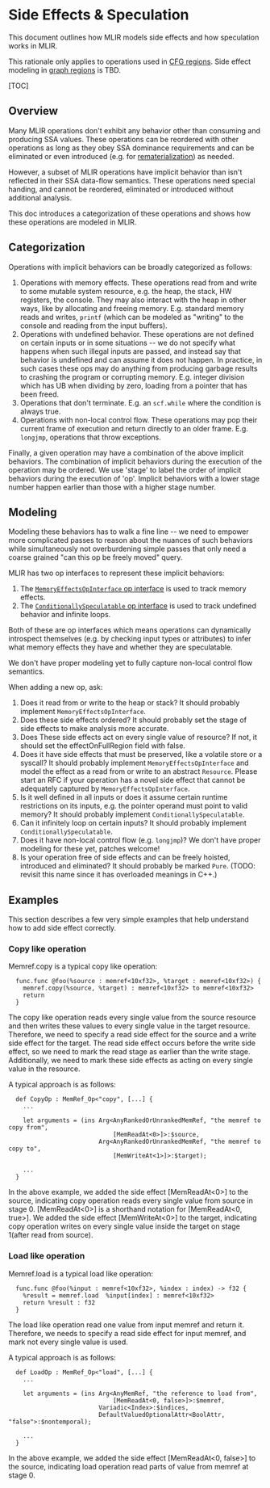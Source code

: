 # Side Effects & Speculation

This document outlines how MLIR models side effects and how speculation works in
MLIR.

This rationale only applies to operations used in
[CFG regions](../LangRef.md#control-flow-and-ssacfg-regions). Side effect
modeling in [graph regions](../LangRef.md#graph-regions) is TBD.

[TOC]

## Overview

Many MLIR operations don't exhibit any behavior other than consuming and
producing SSA values. These operations can be reordered with other operations as
long as they obey SSA dominance requirements and can be eliminated or even
introduced (e.g. for
[rematerialization](https://en.wikipedia.org/wiki/Rematerialization)) as needed.

However, a subset of MLIR operations have implicit behavior than isn't reflected
in their SSA data-flow semantics. These operations need special handing, and
cannot be reordered, eliminated or introduced without additional analysis.

This doc introduces a categorization of these operations and shows how these
operations are modeled in MLIR.

## Categorization

Operations with implicit behaviors can be broadly categorized as follows:

1. Operations with memory effects. These operations read from and write to some
   mutable system resource, e.g. the heap, the stack, HW registers, the console.
   They may also interact with the heap in other ways, like by allocating and
   freeing memory. E.g. standard memory reads and writes, `printf` (which can be
   modeled as "writing" to the console and reading from the input buffers).
1. Operations with undefined behavior. These operations are not defined on
   certain inputs or in some situations -- we do not specify what happens when
   such illegal inputs are passed, and instead say that behavior is undefined
   and can assume it does not happen. In practice, in such cases these ops may
   do anything from producing garbage results to crashing the program or
   corrupting memory. E.g. integer division which has UB when dividing by zero,
   loading from a pointer that has been freed.
1. Operations that don't terminate. E.g. an `scf.while` where the condition is
   always true.
1. Operations with non-local control flow. These operations may pop their
   current frame of execution and return directly to an older frame. E.g.
   `longjmp`, operations that throw exceptions.

Finally, a given operation may have a combination of the above implicit
behaviors. The combination of implicit behaviors during the execution of the
operation may be ordered. We use 'stage' to label the order of implicit
behaviors during the execution of 'op'. Implicit behaviors with a lower stage
number happen earlier than those with a higher stage number.

## Modeling

Modeling these behaviors has to walk a fine line -- we need to empower more
complicated passes to reason about the nuances of such behaviors while
simultaneously not overburdening simple passes that only need a coarse grained
"can this op be freely moved" query.

MLIR has two op interfaces to represent these implicit behaviors:

1. The
   [`MemoryEffectsOpInterface` op interface](https://github.com/llvm/llvm-project/blob/main/mlir/include/mlir/Interfaces/SideEffectInterfaces.td#L26)
   is used to track memory effects.
1. The
   [`ConditionallySpeculatable` op interface](https://github.com/llvm/llvm-project/blob/main/mlir/include/mlir/Interfaces/SideEffectInterfaces.td#L105)
   is used to track undefined behavior and infinite loops.

Both of these are op interfaces which means operations can dynamically
introspect themselves (e.g. by checking input types or attributes) to infer what
memory effects they have and whether they are speculatable.

We don't have proper modeling yet to fully capture non-local control flow
semantics.

When adding a new op, ask:

1. Does it read from or write to the heap or stack? It should probably implement
   `MemoryEffectsOpInterface`.
1. Does these side effects ordered? It should probably set the stage of
   side effects to make analysis more accurate.
1. Does These side effects act on every single value of resource? If not, it
   should set the effectOnFullRegion field with false.
1. Does it have side effects that must be preserved, like a volatile store or a
   syscall? It should probably implement `MemoryEffectsOpInterface` and model
   the effect as a read from or write to an abstract `Resource`. Please start an
   RFC if your operation has a novel side effect that cannot be adequately
   captured by `MemoryEffectsOpInterface`.
1. Is it well defined in all inputs or does it assume certain runtime
   restrictions on its inputs, e.g. the pointer operand must point to valid
   memory? It should probably implement `ConditionallySpeculatable`.
1. Can it infinitely loop on certain inputs? It should probably implement
   `ConditionallySpeculatable`.
1. Does it have non-local control flow (e.g. `longjmp`)? We don't have proper
   modeling for these yet, patches welcome!
1. Is your operation free of side effects and can be freely hoisted, introduced
   and eliminated? It should probably be marked `Pure`. (TODO: revisit this name
   since it has overloaded meanings in C++.)

## Examples

This section describes a few very simple examples that help understand how to
add side effect correctly.

### Copy like operation

Memref.copy is a typical copy like operation:
```mlir
  func.func @foo(%source : memref<10xf32>, %target : memref<10xf32>) {
    memref.copy(%source, %target) : memref<10xf32> to memref<10xf32>
    return
  }
```

The copy like operation reads every single value from the source resource and
then writes these values to every single value in the target resource.
Therefore, we need to specify a read side effect for the source and a write side
effect for the target. The read side effect occurs before the write side effect,
so we need to mark the read stage as earlier than the write stage. Additionally,
we need to mark these side effects as acting on every single value in the
resource.

A typical approach is as follows:
``` mlir
  def CopyOp : MemRef_Op<"copy", [...] {
    ...

    let arguments = (ins Arg<AnyRankedOrUnrankedMemRef, "the memref to copy from",
                             [MemReadAt<0>]>:$source,
                         Arg<AnyRankedOrUnrankedMemRef, "the memref to copy to",
                             [MemWriteAt<1>]>:$target);

    ...
  }
```

In the above example, we added the side effect [MemReadAt<0>] to the source,
indicating copy operation reads every single value from source in stage 0.
[MemReadAt<0>] is a shorthand notation for [MemReadAt<0, true>]. We added the
side effect [MemWriteAt<0>] to the target, indicating copy operation writes on
every single value inside the target on stage 1(after read from source).

### Load like operation

Memref.load is a typical load like operation:
```mlir
  func.func @foo(%input : memref<10xf32>, %index : index) -> f32 {
    %result = memref.load  %input[index] : memref<10xf32>
    return %result : f32
  }
```

The load like operation read one value from input memref and return it.
Therefore, we needs to specify a read side effect for input memref, and mark
not every single value is used.

A typical approach is as follows:
``` mlir
  def LoadOp : MemRef_Op<"load", [...] {
    ...

    let arguments = (ins Arg<AnyMemRef, "the reference to load from",
                             [MemReadAt<0, false>]>:$memref,
                         Variadic<Index>:$indices,
                         DefaultValuedOptionalAttr<BoolAttr, "false">:$nontemporal);

    ...
  }
```

In the above example, we added the side effect [MemReadAt<0, false>] to the
source, indicating load operation read parts of value from memref at stage 0.
